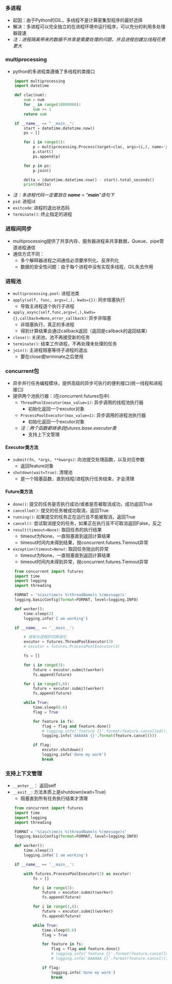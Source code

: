 ### 多进程
- 起因：由于Python的GIL，多线程不是计算密集型程序的最好选择
- 解决：多进程可以完全独立的在进程环境中运行程序，可以充分的利用多处理器提速
- *注：进程隔离带来的数据不共享是需要处理的问题，并且进程创建比线程花费更大*

### multiprocessing
- python的多进程类遵循了多线程的类接口
```Python
    import multiprocessing
    import datetime

    def clac(num):
        sum = num
        for _ in range(10000000):
            sum += 1
        return sum

    if __name__ == "__main__":
        start = datetime.datetime.now()
        ps = []

        for i in range(5):
            p = multiprocessing.Process(target=clac, args=(i,), name='pro-{}'.format(i))
            p.start()
            ps.append(p)

        for p in ps:
            p.join()

        delta = (datetime.datetime.now() - start).total_seconds()
        print(delta)
```
- *注：多进程代码一定要放在 __name__ = "__main__"语句下*
- `pid`: 进程id
- `exitcode`: 进程的退出状态码
- `terminate()`: 终止指定的进程

### 进程间同步
- multiprocessing提供了共享内存、服务器进程来共享数据，Queue、pipe管道进程通信
- 通信方式不同：
    - 多个解释器进程之间通信必须要序列化、反序列化
    - 数据的安全性问题：由于每个进程中没有实现多线程，GIL失去作用

### 进程池
- `multiprocessing.pool`: 进程池类
- `apply(self, func, args=(,), kwds={})`: 同步阻塞执行
    - 导致主进程逐个执行子进程
- `apply_async(self,func,args=(,),kwds={},callback=None,error_callback)`: 异步非阻塞
    - 非阻塞执行，真正的多进程
    - 得到计算结果会通过callback返回（返回是callback的返回结果）
- `close()`: 关闭池，池不再接受新的任务
- `terminate()`: 结束工作进程，不再处理未处理的任务
- `join()`: 主进程阻塞等待子进程的退出
    - 要在close或terminate之后使用

### concurrent包
- 异步并行任务编程模块，提供高级的异步可执行的便利接口(统一线程和进程接口)
- 提供两个池执行器：(在concurrent.futures包中)
    - `ThreadPoolExecutor(max_value=1)`: 异步调用的线程池执行器
        - 初始化返回一个excutor对象
    - `ProcessPoolExecutor(max_value=1)`: 异步调用的进程池执行器
        - 初始化返回一个excutor对象
    - *注：两个函数都继承自futures.base.executor类*
        - 支持上下文管理

#### Executor类方法
- `submit(fn, *args, **kwargs)`: 向池提交处理函数，以及对应参数
    - 返回feature对象
- `shutdown(wait=True)`: 清理池
    - 是一个阻塞函数，直到线程/进程执行任务结束，才会清理
#### Future类方法
- `done()`: 提交的任务是否执行成功/或者是否被取消成功，成功返回True
- `cancelled()`: 提交的任务被成功取消，返回True
- `running()`: 如果提交的任务正在运行且不能被取消，返回True
- `cancel()`: 尝试取消提交的任务，如果正在执行且不可取消返回False，反之
- `result(timeout=None)`: 取回任务的执行结果 
    - timeout为None，一直阻塞直到返回计算结果
    - timeout时间内未得到结果，抛concurrent.futures.Tiemout异常
- `exception(timeout=Nonw)`: 取回任务抛出的异常
    - timeout为None，一直阻塞直到返回计算结果
    - timeout时间内未得到异常，抛concurrent.futures.Tiemout异常

```Python
    from concurrent import futures
    import time
    import logging
    import threading

    FORMAT = '%(asctime)s %(threadName)s %(message)s'
    logging.basicConfig(format=FORMAT, level=logging.INFO)

    def worker():
        time.sleep(2)
        logging.info('I am working')

    if __name__ == '__main__':

        # 线程与进程的切换语句
        excutor = futures.ThreadPoolExecutor(3)
        # excutor = futures.ProcessPoolExecutor(3)

        fs = []

        for i in range(3):
            future = excutor.submit(worker)
            fs.append(future)

        for i in range(3,6):
            future = excutor.submit(worker)
            fs.append(future)

        while True:
            time.sleep(0.6)
            flag = True

            for feature in fs:
                flag = flag and feature.done()
                # logging.info('feature {}'.format(feature.cancelled()))
                logging.info('AAAAAA {}'.format(feature.cancel()))

            if flag:
                excutor.shutdown()
                logging.info('done my work')
                break
```

### 支持上下文管理
- `__enter__`： 返回self
- `__exit__`: 方法本质上是shutdown(wait=True)
    - 阻塞直到所有任务执行结束才清理

```Python
    from concurrent import futures
    import time
    import logging
    import threading

    FORMAT = '%(asctime)s %(threadName)s %(message)s'
    logging.basicConfig(format=FORMAT, level=logging.INFO)

    def worker():
        time.sleep(2)
        logging.info('I am working')

    if __name__ == '__main__':

        with futures.ProcessPoolExecutor(3) as excutor:
            fs = []

            for i in range(3):
                future = excutor.submit(worker)
                fs.append(future)

            for i in range(3,6):
                future = excutor.submit(worker)
                fs.append(future)

            while True:
                time.sleep(0.6)
                flag = True

                for feature in fs:
                    flag = flag and feature.done()
                    # logging.info('feature {}'.format(feature.cancelled()))
                    # logging.info('AAAAAA {}'.format(feature.cancel()))

                if flag:
                    logging.info('done my work')
                    break
```
